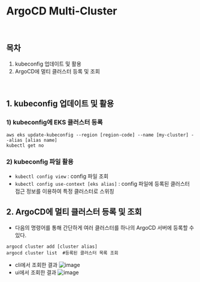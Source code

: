 # ArgoCD Multi-Cluster

<br/>

## 목차
1. kubeconfig 업데이트 및 활용
2. ArgoCD에 멀티 클러스터 등록 및 조회

<br/>

## 1. kubeconfig 업데이트 및 활용
### 1) kubeconfig에 EKS 클러스터 등록
```
aws eks update-kubeconfig --region [region-code] --name [my-cluster] --alias [alias name]
kubectl get no
```

### 2) kubeconfig 파일 활용
- `kubectl config view` : config 파일 조회
- `kubectl config use-context [eks alias]` : config 파일에 등록된 클러스터 접근 정보를 이용하여 특정 클러스터로 스위칭

## 2. ArgoCD에 멀티 클러스터 등록 및 조회
- 다음의 명령어를 통해 간단하게 여러 클러스터를 하나의 ArgoCD 서버에 등록할 수 있다.
```
argocd cluster add [cluster alias]
argocd cluster list  #등록된 클러스터 목록 조회
```
- cli에서 조회한 결과
![image](https://github.com/JET-82/ArgoCD/assets/113505747/6f5d87e6-ca21-4bc9-ad2b-0b4745d7eb2c)
- ui에서 조회한 결과
![image](https://github.com/JET-82/ArgoCD/assets/113505747/cc13f903-a727-47dc-bda2-1ffc569cc68e)




